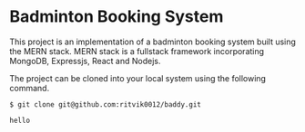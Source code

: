 # Badminton Booking System
This project is an implementation of a badminton booking system built using the MERN stack. MERN stack is a fullstack framework incorporating MongoDB, Expressjs, React and Nodejs.

The project can be cloned into your local system using the following command. 
```terminal
$ git clone git@github.com:ritvik0012/baddy.git
```
``hello``

